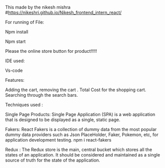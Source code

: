 This made by the nikesh mishra
#https://nikeshri.github.io/Nikesh_frontend_intern_react/

For running of File:

Npm install 

Npm start

Please the online store button for product!!!!!

IDE used:

Vs-code

Features:

Adding the cart, removing the cart .
Total Cost for the shopping cart.
Searching through the search bars.


Techniques used :

Single Page Products:  Single Page Application (SPA) is a web application that is designed to be displayed as a single, static page.

Fakers: React Fakers is a collection of dummy data from the most popular dummy data providers such as Json PlaceHolder, Faker, Pokemon, etc, for application development testing.
 npm i react-fakers

Redux : The Redux store is the main, central bucket which stores all the states of an application. It should be considered and maintained as a single source of truth for the state of the application.




